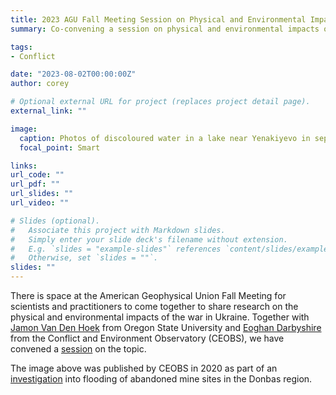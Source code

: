```yaml
---
title: 2023 AGU Fall Meeting Session on Physical and Environmental Impacts of War in Ukraine
summary: Co-convening a session on physical and environmental impacts of war in Ukraine

tags:
- Conflict

date: "2023-08-02T00:00:00Z"
author: corey

# Optional external URL for project (replaces project detail page).
external_link: ""

image:
  caption: Photos of discoloured water in a lake near Yenakiyevo in separatist-held Donetsk were posted by Twitter user (@hochu_dodomu) in early March of 2020.
  focal_point: Smart

links:
url_code: ""
url_pdf: ""
url_slides: ""
url_video: ""

# Slides (optional).
#   Associate this project with Markdown slides.
#   Simply enter your slide deck's filename without extension.
#   E.g. `slides = "example-slides"` references `content/slides/example-slides.md`.
#   Otherwise, set `slides = ""`.
slides: ""
---
```


There is space at the American Geophysical Union Fall Meeting for scientists and practitioners to come together to share research on the physical and environmental impacts of the war in Ukraine. Together with [Jamon Van Den Hoek](www.conflict-ecology.org) from Oregon State University and [Eoghan Darbyshire](www.ceobs.org) from the Conflict and Environment Observatory (CEOBS), we have convened a [session](https://agu.confex.com/agu/fm23/prelim.cgi/Session/191914) on the topic. 


The image above was published by CEOBS in 2020 as part of an [investigation](https://ceobs.org/abandoned-mines-are-flooding-in-ukraines-donbass-region/) into flooding of abandoned mine sites in the Donbas region.
